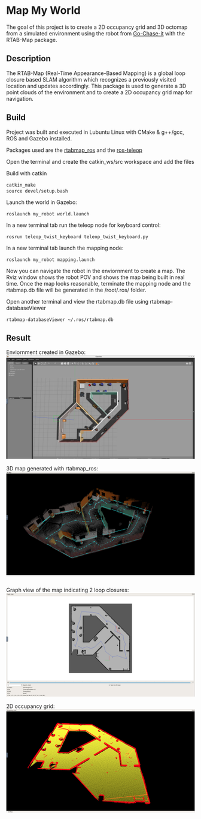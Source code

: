 
# Map My World

 The goal of this project is to create a 2D occupancy grid and 3D octomap from a 
 simulated environment using the robot from [Go-Chase-it](https://github.com/Uamarnat/Go-Chase-it)
 with the RTAB-Map package.



## Description

The RTAB-Map (Real-Time Appearance-Based Mapping) is a global loop closure based
SLAM algorithm which recognizes a previously visited location and updates accordingly. 
This package is used to generate a 3D point clouds of the environment and to create
a 2D occupancy grid map for navigation.
## Build
Project was built and executed in Lubuntu Linux with CMake & g++/gcc, ROS and Gazebo installed.

Packages used are the [rtabmap_ros](http://wiki.ros.org/rtabmap_ros) and the [ros-teleop](https://github.com/ros-teleop/teleop_twist_keyboard)

Open the terminal and create the catkin_ws/src workspace and add the files

Build with catkin
```
catkin_make
source devel/setup.bash
```

Launch the world in Gazebo:
```
roslaunch my_robot world.launch
```

In a new terminal tab run the teleop node for keyboard control:
```
rosrun teleop_twist_keyboard teleop_twist_keyboard.py
```

In a new terminal tab launch the mapping node:
```
roslaunch my_robot mapping.launch
```

Now you can navigate the robot in the enviornment to create a map. The Rviz
window shows the robot POV and shows the map being built in real time.
Once the map looks reasonable, terminate the mapping node and the rtabmap.db file will be generated 
in the /root/.ros/ folder.

Open another terminal and view the rtabmap.db file using rtabmap-databaseViewer
```
rtabmap-databaseViewer ~/.ros/rtabmap.db
```
## Result
Enviornment created in Gazebo:
![Gazebo map](https://github.com/Uamarnat/Map-My-World/blob/main/screenshots/SS1.png?raw=true)

3D map generated with rtabmap_ros:
![3dmap](https://github.com/Uamarnat/Map-My-World/blob/main/screenshots/SS2.png?raw=true)
```stl

```

Graph view of the map indicating 2 loop closures:
![graph](https://github.com/Uamarnat/Map-My-World/blob/main/screenshots/SS3.png?raw=true)

2D occupancy grid:
![2d occupancy grid](https://github.com/Uamarnat/Map-My-World/blob/main/screenshots/SS4.png?raw=true)

